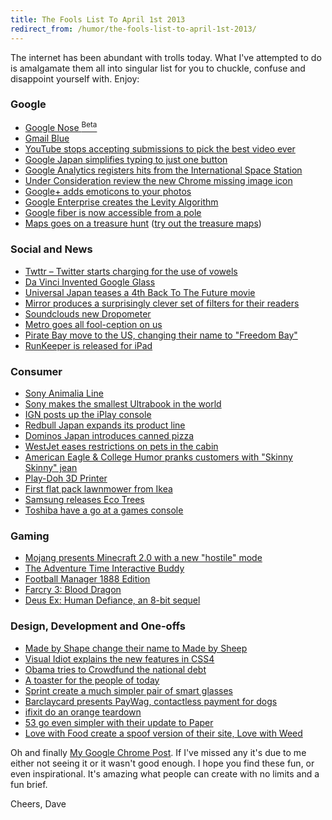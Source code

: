```yaml
---
title: The Fools List To April 1st 2013
redirect_from: /humor/the-fools-list-to-april-1st-2013/
---
```


The internet has been abundant with trolls today. What I've attempted to do is amalgamate them all into singular list for you to chuckle, confuse and disappoint yourself with. Enjoy:
<!-- more -->

### Google

  * [Google Nose <sup>Beta</sup>][1]
  * [Gmail Blue][2]
  * [YouTube stops accepting submissions to pick the best video ever][3]
  * [Google Japan simplifies typing to just one button][4]
  * [Google Analytics registers hits from the International Space Station][5]
  * [Under Consideration review the new Chrome missing image icon][6]
  * [Google+ adds emoticons to your photos][7]
  * [Google Enterprise creates the Levity Algorithm][8]
  * [Google fiber is now accessible from a pole][9]
  * [Maps goes on a treasure hunt][10] ([try out the treasure maps][11])

### Social and News

  * [Twttr – Twitter starts charging for the use of vowels][12]
  * [Da Vinci Invented Google Glass][13]
  * [Universal Japan teases a 4th Back To The Future movie][14]
  * [Mirror produces a surprisingly clever set of filters for their readers][15]
  * [Soundclouds new Dropometer][16]
  * [Metro goes all fool-ception on us][17]
  * [Pirate Bay move to the US, changing their name to "Freedom Bay"][18]
  * [RunKeeper is released for iPad][19]

### Consumer

  * [Sony Animalia Line][20]
  * [Sony makes the smallest Ultrabook in the world][21]
  * [IGN posts up the iPlay console][22]
  * [Redbull Japan expands its product line][23]
  * [Dominos Japan introduces canned pizza][24]
  * [WestJet eases restrictions on pets in the cabin][25]
  * [American Eagle & College Humor pranks customers with "Skinny Skinny" jean][26]
  * [Play-Doh 3D Printer][27]
  * [First flat pack lawnmower from Ikea][28]
  * [Samsung releases Eco Trees][29]
  * [Toshiba have a go at a games console][30]

### Gaming

  * [Mojang presents Minecraft 2.0 with a new "hostile" mode][31]
  * [The Adventure Time Interactive Buddy][32]
  * [Football Manager 1888 Edition][33]
  * [Farcry 3: Blood Dragon][34]
  * [Deus Ex: Human Defiance, an 8-bit sequel][35]

### Design, Development and One-offs

  * [Made by Shape change their name to Made by Sheep][36]
  * [Visual Idiot explains the new features in CSS4][37]
  * [Obama tries to Crowdfund the national debt][38]
  * [A toaster for the people of today][39]
  * [Sprint create a much simpler pair of smart glasses][40]
  * [Barclaycard presents PayWag, contactless payment for dogs][41]
  * [ifixit do an orange teardown][42]
  * [53 go even simpler with their update to Paper][43]
  * [Love with Food create a spoof version of their site, Love with Weed][44]

Oh and finally [My Google Chrome Post][45]. If I've missed any it's due to me either not seeing it or it wasn't good enough. I hope you find these fun, or even inspirational. It's amazing what people can create with no limits and a fun brief.

Cheers, Dave

 [1]: https://www.google.co.uk/intl/en-GB/landing/nose/
 [2]: https://mail.google.com/mail/help/intl/en/promos/blue/index.html
 [3]: https://www.youtube.com/watch?v=H542nLTTbu0
 [4]: https://www.google.co.jp/ime/patapata/
 [5]: https://carlsednaoui.com/post/46805160838/google-analytics-happy-april-fool
 [6]: https://www.underconsideration.com/brandnew/archives/google_chromes_broken_image_icon_heals_broken_hearts.php
 [7]: https://plus.google.com/u/0/100549881469536411122/posts/6cbXigttnUL
 [8]: https://googleenterprise.blogspot.co.uk/2013/03/google-apps-now-helping-you-enjoy-work.html
 [9]: https://fiber.google.com/about/poles/
 [10]: https://google-latlong.blogspot.co.uk/2013/03/find-treasure-with-google-maps.html
 [11]: https://maps.google.com/maps?t=8
 [12]: https://blog.twitter.com/2013/03/annncng-twttr.html
 [13]: https://mashable.com/2013/03/31/da-vinci-invent-google-glass/
 [14]: https://www.facebook.com/photo.php?fbid=534247376618423&set=a.344662905576872.81276.277483875628109&type=1
 [15]: https://www.mirror.co.uk/news/technology-science/hold-home-page-mirroronline-becomes-1791954
 [16]: https://blog.soundcloud.com/2013/04/01/dropometer/
 [17]: https://metro.co.uk/2013/04/01/april-fools-day-2013-a-round-up-of-the-best-jokes-and-hoaxes-3566543/
 [18]: https://proxybay.net/blog/230
 [19]: https://ipad.runkeeper.com/
 [20]: https://blog.sony.com/2013/03/animalia/
 [21]: https://discover.store.sony.com/q/sony_content.html
 [22]: https://uk.ign.com/videos/2013/04/01/apple-introducing-iplay-game-console
 [23]: https://www.redbull.jp/cs/Satellite/ja_JP/Article/ARB48-021243332539644
 [24]: https://www.dominos.jp/topics/130401_a.html
 [25]: https://www.westjet.com/guest/en/deals/offers/furry-family.shtml
 [26]: https://www.ae.com/blog/skinnyskinny/
 [27]: https://www.thinkgeek.com/product/f487/
 [28]: https://www.ikea.com/gb/en/about_ikea/newsitem/ikea_lawnmower
 [29]: https://global.samsungtomorrow.com/?p=23405
 [30]: https://us.toshiba.com/shibasphere
 [31]: https://mojang.com/2013/04/its-finally-coming-minecraft-2-0/
 [32]: https://www.thinkgeek.com/product/f484/?cpg=yt
 [33]: https://www.footballmanager.com/1888/
 [34]: https://fc3blooddragon.uk.ubi.com/index.php
 [35]: https://www.deusex.com/humandefiance
 [36]: https://madebysheep.co.uk
 [37]: https://webdesign.tutsplus.com/articles/general/css4-is-coming-what-you-need-to-know/
 [38]: https://www.crowdfundthedebt.com/
 [39]: https://www.toaster.io/
 [40]: https://now.sprint.com/specs/?ECID=MA:TW:2013311:APFL:APFL
 [41]: https://www.youtube.com/watch?v=luL_C0cGe9A
 [42]: https://www.ifixit.com/Teardown/Orange+Teardown/13470/1
 [43]: https://blog.fiftythree.com/post/46852426146/paper-simplified-one-year-ago-we-introduced
 [44]: https://www.lovewithweed.com/
 [45]: https://david.darn.es/general/chrome-affecting-eyesight/
